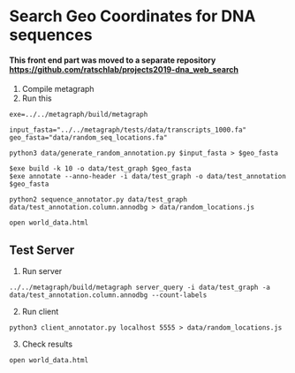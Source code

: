 # Search Geo Coordinates for DNA sequences

#### This front end part was moved to a separate repository https://github.com/ratschlab/projects2019-dna_web_search

1. Compile metagraph
2. Run this
```
exe=../../metagraph/build/metagraph

input_fasta="../../metagraph/tests/data/transcripts_1000.fa"
geo_fasta="data/random_seq_locations.fa"

python3 data/generate_random_annotation.py $input_fasta > $geo_fasta

$exe build -k 10 -o data/test_graph $geo_fasta
$exe annotate --anno-header -i data/test_graph -o data/test_annotation $geo_fasta

python2 sequence_annotator.py data/test_graph data/test_annotation.column.annodbg > data/random_locations.js

open world_data.html
```

## Test Server

1. Run server
```
../../metagraph/build/metagraph server_query -i data/test_graph -a data/test_annotation.column.annodbg --count-labels
```
2. Run client
```
python3 client_annotator.py localhost 5555 > data/random_locations.js
```
3. Check results
```
open world_data.html
```
